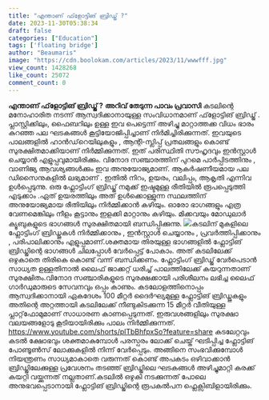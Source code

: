 ```yaml
---
title: "എന്താണ് ഫ്‌ളോട്ടിങ് ബ്രിഡ്ജ് ?"
date: 2023-11-30T05:38:34
draft: false
categories: ["Education"]
tags: ['floating bridge']
author: "Beaumaris"
image: "https://cdn.boolokam.com/articles/2023/11/wwwfff.jpg"
view_count: 1428268
like_count: 25072
comment_count: 0
---
```


**എന്താണ് ഫ്‌ളോട്ടിങ് ബ്രിഡ്ജ് ?** **അറിവ് തേടുന്ന പാവം പ്രവാസി** കടലിന്റെ മനോഹാരിത നടന്ന് ആസ്വദിക്കാനായുള്ള സംവിധാനമാണ് ഫ്‌ളോട്ടിങ് ബ്രിഡ്ജ് . പ്ലാസ്റ്റിക്കിലും, ഫൈബറിലും ഉള്ള ഇവ പെട്ടെന്ന് അഴിച്ചു മാറ്റാത്തക്ക വിധം ഭാരം കുറഞ്ഞ പല ഘടകങ്ങൾ കൂട്ടിയോജിപ്പിച്ചാണ് നിർമിച്ചിരിക്കുന്നത്. ഇവയുടെ പാലങ്ങളിൽ ഹാൻഡ്‌റെയിലുകളും , ആന്റി-സ്ലിപ്പ് പ്രതലങ്ങളും കൊണ്ട് സുരക്ഷിതമാക്കിയാണ് നിർമ്മിക്കുന്നത്. ഇത് പരിസ്ഥിതി സൗഹൃദവും ഇൻസ്റ്റാൾ ചെയ്യാൻ എളുപ്പവുമായിരിക്കും. വിനോദ സഞ്ചാരത്തിന് പുറമെ പാർപ്പിടത്തിനും , വാണിജ്യ ആവശ്യങ്ങൾക്കും ഇവ അനുയോജ്യമാണ്. ആകർഷണീയമായ പല ഡിസൈനുകളിൽ ലഭ്യമാണ് . ഇതിൽ നിറം, ഉയരം, വലിപ്പം, ആകൃതി എന്നിവ ഉൾപ്പെടുന്നു. ഒരു ഫ്ലോട്ടിംഗ് ബ്രിഡ്ജ് നമുക്ക് ഇഷ്ടമുള്ള രീതിയിൽ രൂപപ്പെടുത്തി എടുക്കാം .ഏത് ഉയരത്തിലും അത് ഉൾക്കൊള്ളുന്ന സ്ഥലത്തിന് അനുയോജ്യമായ രീതിയിലും നിർമ്മിക്കാൻ കഴിയും. ഓരോ ഭാഗങ്ങളും എത്ര വേണമെങ്കിലും നീളം കൂട്ടാനും ഇളക്കി മാറ്റാനും കഴിയും. മിക്കവയും മോഡുലാർ ക്യൂബുകളുടെ ഭാഗങ്ങൾ സുരക്ഷിതമായി ബന്ധിപ്പിക്കുന്നു. ![](https://cdn.boolokam.com/articles/2023/11/qddqqdqddd.webp)കടലിന് മുകളിലെ ഫ്ലോട്ടിംഗ് ബ്രിഡ്ജുകൾ നിർമ്മിക്കാനും , ഇൻസ്റ്റാൾ ചെയ്യാനും , പ്രവർത്തിപ്പിക്കാനും , പരിപാലിക്കാനും എളുപ്പമാണ്.ശക്തമായ തിരയുള്ള ഭാഗങ്ങളിൽ ഫ്ലോട്ടിങ് ബ്രിഡ്ജിന്റെ ഭാഗങ്ങൾ ചിലപ്പോൾ വേര്‍പ്പെട്ട് പോകാം. അത് കടലിലേക്ക് ഒഴുകാതെ തിരികെ കൊണ്ട് വന്ന് ബന്ധിക്കണം. ഫ്ലോട്ടിംഗ് ബ്രിഡ്ജ് വേർപെടാൻ സാധ്യത ഉള്ളതിനാൽ ലൈഫ് ജാക്കറ്റ് ധരിച്ച് പാലത്തിലേക്ക് കയറുന്നതാണ് സുരക്ഷിതം.വിനോദ സഞ്ചാരികളുടെ സുരക്ഷക്കായി പരിശീലനം ലഭിച്ച ലൈഫ് ഗാർഡുമാരുടെ സേവനവും ഒപ്പം കാണും. കടലോളത്തിനൊപ്പം ആസ്വദിക്കാനായി ഏകദേശം 100 മീറ്റർ ദൈർഘ്യമുള്ള ഫ്ലോട്ടിങ് ബ്രിഡ്ജുകളും അതിന്റെ അറ്റത്തായി കടലിലേക്ക് നീണ്ടുകിടക്കുന്ന 15 മീറ്റർ വീതിയുള്ള പ്ലാറ്റ്‌ഫോമുമാണ് സാധാരണ കാണപ്പെടുന്നത്. ഇരുവശങ്ങളിലും സുരക്ഷാ വലയങ്ങളോടു കൂടിയായിരിക്കും പാലം നിർമ്മിക്കുന്നത്. https://www.youtube.com/shorts/plTbBhfpxSo?feature=share കടലേറ്റവും കടൽ ക്ഷോഭവും ശക്തമാകുമ്പോൾ പരസ്പരം ലോക്ക് ചെയ്ത് ഘടിപ്പിച്ച ഫ്ലോട്ടിങ് പോണ്ടൂൺസ് ലോക്കുകളിൽ നിന്ന് വേർപ്പെടും. അങ്ങിനെ സംഭവിക്കുമ്പോൾ നിയന്ത്രണം സാധ്യമാകാതെ വരുന്നത് കൊണ്ട് അപകടം ഒഴിവാക്കാൻ ബ്രിഡ്ജിലേക്കുള്ള പ്രവേശനം തടഞ്ഞ് ബ്രിഡ്ജിലെ ഘടകങ്ങൾ അഴിച്ചുമാറ്റി കരക്ക്‌ കയറ്റി വയ്ക്കുന്നത് നല്ലതാണ്.കടലിൽ ഒഴുകി നടക്കുന്നത് പോലെ അനുഭവപ്പെടാനായി ഫ്ലോട്ടിങ് ബ്രിഡ്ജിന്റെ രൂപകൽപന ഫ്ലെക്സിബിളായിരിക്കും.
